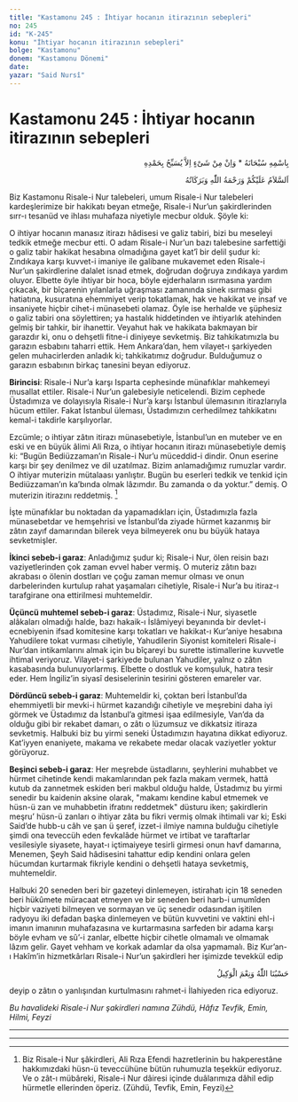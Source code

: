 ```yaml
---
title: "Kastamonu 245 : İhtiyar hocanın itirazının sebepleri"
no: 245
id: "K-245"
konu: "İhtiyar hocanın itirazının sebepleri"
bolge: "Kastamonu"
donem: "Kastamonu Dönemi"
date: 
yazar: "Said Nursî"
---
```


# Kastamonu 245 : İhtiyar hocanın itirazının sebepleri

<p class="arabic" dir="rtl" title="Meal: “Subhân Allah’ın adıyla” * “Hiçbir şey yoktur ki O'nu hamd ile tesbih etmesin” [İsrâ 17:44]">بِاسْمِهِ سُبْحَانَهُ * وَاِنْ مِنْ شَىْءٍ اِلاَّ يُسَبِّحُ بِحَمْدِهِ</p>

<p class="arabic" dir="rtl" title="Meal: “Allah’ın selâmı, rahmeti ve bereketleri, üzerinize olsun.”">اَلسَّلاَمُ عَلَيْكُمْ وَرَحْمَةُ اللّٰهِ وَبَرَكَاتُهُ</p>

Biz Kastamonu Risale-i Nur talebeleri, umum Risale-i Nur talebeleri kardeşlerimize bir hakikatı beyan etmeğe, Risale-i Nur’un şakirdlerinden sırr-ı tesanüd ve ihlası muhafaza niyetiyle mecbur olduk. Şöyle ki:

O ihtiyar hocanın manasız itirazı hâdisesi ve galiz tabiri, bizi bu meseleyi tedkik etmeğe mecbur etti. O adam Risale-i Nur’un bazı talebesine sarfettiği o galiz tabir hakikat hesabına olmadığına gayet kat’î bir delil şudur ki: Zındıkaya karşı kuvvet-i imaniye ile galibane mukavemet eden Risale-i Nur’un şakirdlerine dalalet isnad etmek, doğrudan doğruya zındıkaya yardım oluyor. Elbette öyle ihtiyar bir hoca, böyle ejderhaların ısırmasına yardım çıkacak, bir bîçarenin yılanlarla uğraşması zamanında sinek ısırması gibi hatiatına, kusuratına ehemmiyet verip tokatlamak, hak ve hakikat ve insaf ve insaniyete hiçbir cihet-i münasebeti olamaz. Öyle ise herhalde ve şüphesiz o galiz tabiri ona söylettiren; ya hastalık hiddetinden ve ihtiyarlık atehinden gelmiş bir tahkir, bir ihanettir. Veyahut hak ve hakikata bakmayan bir garazdır ki, onu o dehşetli fitne-i diniyeye sevketmiş. Biz tahkikatımızla bu garazın esbabını taharri ettik. Hem Ankara’dan, hem vilayet-ı şarkiyeden gelen muhacirlerden anladık ki; tahkikatımız doğrudur. Bulduğumuz o garazın esbabının birkaç tanesini beyan ediyoruz.

**Birincisi**: Risale-i Nur’a karşı Isparta cephesinde münafıklar mahkemeyi musallat ettiler. Risale-i Nur’un galebesiyle neticelendi. Bizim cephede Üstadımıza ve dolayısıyla Risale-i Nur’a karşı İstanbul ülemasının itirazlarıyla hücum ettiler. Fakat İstanbul üleması, Üstadımızın cerhedilmez tahkikatını kemal-i takdirle karşılıyorlar.

Ezcümle; o ihtiyar zâtın itirazı münasebetiyle, İstanbul’un en muteber ve en eski ve en büyük âlimi Ali Rıza, o ihtiyar hocanın itirazı münasebetiyle demiş ki: “Bugün Bediüzzaman’ın Risale-i Nur’u müceddid-i dindir. Onun eserine karşı bir şey denilmez ve dil uzatılmaz. Bizim anlamadığımız rumuzlar vardır. O ihtiyar muterizin mütalaası yanlıştır. Bugün bu eserleri tedkik ve tenkid için Bediüzzaman’ın ka’bında olmak lâzımdır. Bu zamanda o da yoktur.” demiş. O muterizin itirazını reddetmiş. [^1]

İşte münafıklar bu noktadan da yapamadıkları için, Üstadımızla fazla münasebetdar ve hemşehrisi ve İstanbul’da ziyade hürmet kazanmış bir zâtın zayıf damarından bilerek veya bilmeyerek onu bu büyük hataya sevketmişler.

**İkinci sebeb-i garaz**: Anladığımız şudur ki; Risale-i Nur, ölen reisin bazı vaziyetlerinden çok zaman evvel haber vermiş. O muteriz zâtın bazı akrabası o ölenin dostları ve çoğu zaman memur olması ve onun darbelerinden kurtulup rahat yaşamaları cihetiyle, Risale-i Nur’a bu itiraz-ı tarafgirane ona ettirilmesi muhtemeldir.

**Üçüncü muhtemel sebeb-i garaz**: Üstadımız, Risale-i Nur, siyasetle alâkaları olmadığı halde, bazı hakaik-ı İslâmiyeyi beyanında bir devlet-i ecnebiyenin ifsad komitesine karşı tokatları ve hakikat-ı Kur’aniye hesabına Yahudilere tokat vurması cihetiyle, Yahudilerin Siyonist komiteleri Risale-i Nur’dan intikamlarını almak için bu bîçareyi bu surette istimallerine kuvvetle ihtimal veriyoruz. Vilayet-i şarkiyede bulunan Yahudiler, yalnız o zâtın kasabasında bulunuyorlarmış. Elbette o dostluk ve komşuluk, hatıra tesir eder. Hem İngiliz’in siyasî desiselerinin tesirini gösteren emareler var.

**Dördüncü sebeb-i garaz**: Muhtemeldir ki, çoktan beri İstanbul’da ehemmiyetli bir mevki-i hürmet kazandığı cihetiyle ve meşrebini daha iyi görmek ve Üstadımız da İstanbul’a gitmesi işaa edilmesiyle, Van’da da olduğu gibi bir rekabet damarı, o zâtı o lüzumsuz ve dikkatsiz itiraza sevketmiş. Halbuki biz bu yirmi seneki Üstadımızın hayatına dikkat ediyoruz. Kat’iyyen enaniyete, makama ve rekabete medar olacak vaziyetler yoktur görüyoruz.

**Beşinci sebeb-i garaz**: Her meşrebde üstadlarını, şeyhlerini muhabbet ve hürmet cihetinde kendi makamlarından pek fazla makam vermek, hattâ kutub da zannetmek eskiden beri makbul olduğu halde, Üstadımız bu yirmi senedir bu kaidenin aksine olarak, "makamı kendine kabul etmemek ve hüsn-ü zan ve muhabbetin ifratını reddetmek" düsturu iken; şakirdlerin meşru’ hüsn-ü zanları o ihtiyar zâta bu fikri vermiş olmak ihtimali var ki; Eski Said’de hubb-u câh ve şan ü şeref, izzet-i ilmiye namına bulduğu cihetiyle şimdi ona teveccüh eden fevkalâde hürmet ve irtibat ve taraftarlar vesilesiyle siyasete, hayat-ı içtimaiyeye tesirli girmesi onun havf damarına, Menemen, Şeyh Said hâdisesini tahattur edip kendini onlara gelen hücumdan kurtarmak fikriyle kendini o dehşetli hataya sevketmiş, muhtemeldir.

Halbuki 20 seneden beri bir gazeteyi dinlemeyen, istirahatı için 18 seneden beri hükûmete müracaat etmeyen ve bir seneden beri harb-i umumîden hiçbir vaziyeti bilmeyen ve sormayan ve üç senedir odasından işitilen radyoyu iki defadan başka dinlemeyen ve bütün kuvvetini ve vaktini ehl-i imanın imanının muhafazasına ve kurtarmasına sarfeden bir adama karşı böyle evham ve sû’-i zanlar, elbette hiçbir cihetle olmamalı ve olmamak lâzım gelir. Gayet vehham ve korkak adamlar da olsa yapmamalı. Biz Kur’an-ı Hakîm’in hizmetkârları Risale-i Nur’un şakirdleri her işimizde tevekkül edip

<p class="arabic" dir="rtl" title="Meal: “Allah bize yeter, O ne güzel vekildir!” [Âl-i İmrân Sûresi, 3:173]">حَسْبُنَا اللّٰهُ وَنِعْمَ الْوَكِيلُ</p>

deyip o zâtın o yanlışından kurtulmasını rahmet-i İlahiyeden rica ediyoruz.

*Bu havalideki Risale-i Nur şakirdleri namına*
*Zühdü, Hâfız Tevfik, Emin, Hilmi, Feyzi*

***

***
[^1]: Biz Risale-i Nur şâkirdleri, Ali Rıza Efendi hazretlerinin bu hakperestâne hakkımızdaki hüsn-ü teveccühüne bütün ruhumuzla teşekkür ediyoruz. Ve o zât-ı mübâreki, Risale-i Nur dâiresi içinde duâlarımıza dâhil edip hürmetle ellerinden öperiz. (Zühdü, Tevfik, Emin, Feyzi)
